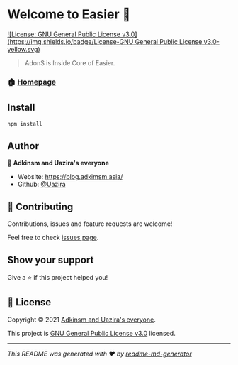 # Welcome to Easier 👋
[![License: GNU General Public License v3.0](https://img.shields.io/badge/License-GNU General Public License v3.0-yellow.svg)](https://github.com/Uazira/AdonS/blob/main/LICENSE)

> AdonS is Inside Core of Easier.

### 🏠 [Homepage](https://github.com/Uazira/AdonS)

## Install

```sh
npm install
```

## Author

👤 **Adkinsm and Uazira's everyone**

* Website: https://blog.adkimsm.asia/
* Github: [@Uazira](https://github.com/Uazira)

## 🤝 Contributing

Contributions, issues and feature requests are welcome!

Feel free to check [issues page](https://github.com/Uazira/AdonS/issues). 

## Show your support

Give a ⭐️ if this project helped you!


## 📝 License

Copyright © 2021 [Adkinsm and Uazira's everyone](https://github.com/Uazira).

This project is [GNU General Public License v3.0](https://github.com/Uazira/AdonS/blob/main/LICENSE) licensed.

***
_This README was generated with ❤️ by [readme-md-generator](https://github.com/kefranabg/readme-md-generator)_